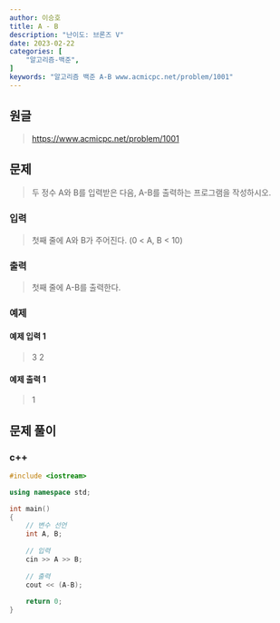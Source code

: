 ```yaml
---
author: 이승호
title: A - B
description: "난이도: 브론즈 V"
date: 2023-02-22
categories: [
    "알고리즘-백준",
]
keywords: "알고리즘 백준 A-B www.acmicpc.net/problem/1001"
---
```


## 원글
> https://www.acmicpc.net/problem/1001

## 문제
> 두 정수 A와 B를 입력받은 다음, A-B를 출력하는 프로그램을 작성하시오.

### 입력

> 첫째 줄에 A와 B가 주어진다. (0 < A, B < 10)

### 출력

> 첫째 줄에 A-B를 출력한다.

### 예제

#### 예제 입력 1

> 3 2

#### 예제 출력 1

> 1

## 문제 풀이

### c++
```c++
#include <iostream>

using namespace std;

int main()
{
    // 변수 선언
    int A, B;
    
    // 입력
    cin >> A >> B;
    
    // 출력
    cout << (A-B);
    
    return 0;
}
```